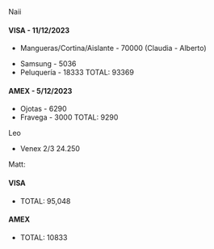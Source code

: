 Naii
#### VISA - 11/12/2023
- Mangueras/Cortina/Aislante - 70000 (Claudia - Alberto)
* Samsung - 5036 
* Peluquería - 18333
TOTAL: 93369
#### AMEX - 5/12/2023
- Ojotas - 6290
- Fravega - 3000
TOTAL: 9290


Leo
- Venex 2/3 24.250

Matt: 
#### VISA
 - TOTAL: 95,048
 #### AMEX
 - TOTAL: 10833